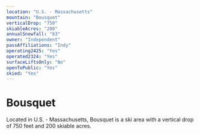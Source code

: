 ```yaml
---
location: "U.S. - Massachusetts"
mountain: "Bousquet"
verticalDrop: "750"
skiableAcres: "200"
annualSnowfall: "83"
owner: "Independent"
passAffiliations: "Indy"
operating2425: "Yes"
operated2324: "Yes"
surfaceLiftsOnly: "No"
openToPublic: "Yes"
skied: "Yes"
---
```


# Bousquet

Located in U.S. - Massachusetts, Bousquet is a ski area with a vertical drop of 750 feet and 200 skiable acres.